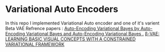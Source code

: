 # Variational Auto Encoders
In this repo I implemented Variational Auto encoder and one of it's varient Beta VAE
Refrence papers :
[Auto-Encoding Variational Bayes by Auto-Encoding Variational Bayes and Auto-Encoding Variational Bayes .](https://arxiv.org/pdf/1312.6114.pdf)
[β-VAE: LEARNING BASIC VISUAL CONCEPTS WITH A CONSTRAINED VARIATIONAL FRAMEWORK](https://openreview.net/pdf?id=Sy2fzU9gl)
